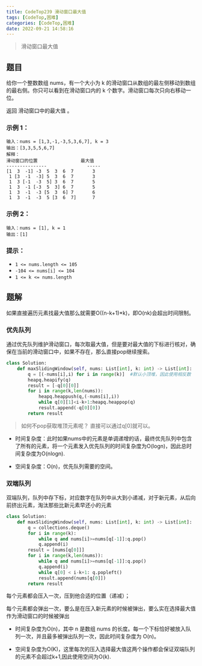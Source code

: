```yaml
---
title: CodeTop239 滑动窗口最大值
tags: [CodeTop,困难]
categories: [CodeTop,困难]
date: 2022-09-21 14:58:16
---
```


>滑动窗口最大值

## 题目

给你一个整数数组 nums，有一个大小为 k 的滑动窗口从数组的最左侧移动到数组的最右侧。你只可以看到在滑动窗口内的 k 个数字。滑动窗口每次只向右移动一位。

返回 滑动窗口中的最大值 。

### 示例 1：

```
输入：nums = [1,3,-1,-3,5,3,6,7], k = 3
输出：[3,3,5,5,6,7]
解释：
滑动窗口的位置                最大值
---------------               -----
[1  3  -1] -3  5  3  6  7       3
 1 [3  -1  -3] 5  3  6  7       3
 1  3 [-1  -3  5] 3  6  7       5
 1  3  -1 [-3  5  3] 6  7       5
 1  3  -1  -3 [5  3  6] 7       6
 1  3  -1  -3  5 [3  6  7]      7
```

### 示例 2：

```
输入：nums = [1], k = 1
输出：[1]
```

### 提示：

- `1 <= nums.length <= 105`
- `-104 <= nums[i] <= 104`
- `1 <= k <= nums.length`

## 题解

如果直接遍历元素找最大值那么就需要O((n-k+1)*k)，即O(nk)会超出时间限制。

### 优先队列

通过优先队列维护滑动窗口，每次取最大值，但是要对最大值的下标进行核对，确保在当前的滑动窗口中，如果不存在，那么直接pop继续搜索。

```python
class Solution:
    def maxSlidingWindow(self, nums: List[int], k: int) -> List[int]:
        q = [(-nums[i],i) for i in range(k)]  #默认小顶堆，因此使用相反数
        heapq.heapify(q)
        result = [-q[0][0]]
        for i in range(k,len(nums)): 
            heapq.heappush(q,(-nums[i],i))
            while q[0][1]<i-k+1:heapq.heappop(q)
            result.append(-q[0][0])
        return result
```

> 如何不pop获取堆顶元素呢？ 直接可以通过q\[0]就可以。

- 时间复杂度：此时如果nums中的元素是单调递增的话，最终优先队列中包含了所有的元素，将一个元素发入优先队列的时间复杂度为O(logn)，因此总时间复杂度为O(nlogn).

- 空间复杂度：O(n)，优先队列需要的空间。

### 双端队列

双端队列，队列中存下标，对应数字在队列中从大到小递减，对于新元素，从后向前挤出元素，淘汰那些比新元素早还小的元素

```python
class Solution:
    def maxSlidingWindow(self, nums: List[int], k: int) -> List[int]:
        q = collections.deque()
        for i in range(k):  
            while q and nums[i]>=nums[q[-1]]:q.pop()
            q.append(i)
        result = [nums[q[0]]]
        for i in range(k,len(nums)):
            while q and nums[i]>=nums[q[-1]]:q.pop()
            q.append(i)
            while q[0] < i-k+1: q.popleft()
            result.append(nums[q[0]])
        return result
```

每个元素都会压入一次，压到他合适的位置（递减）；

每个元素都会弹出一次，要么是在压入新元素的时候被弹出，要么实在选择最大值作为滑动窗口的时候被弹出

- 时间复杂度为O(n)，其中 n 是数组 nums 的长度。每一个下标恰好被放入队列一次，并且最多被弹出队列一次，因此时间复杂度为 O(n)。

- 空间复杂度为O(K)，这里每次的压入选择最大值这两个操作都会保证双端队列的元素不会超过k+1,因此使用空间为O(k).

